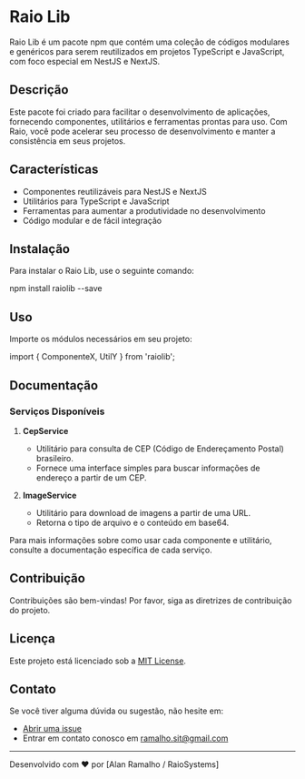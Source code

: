 # Raio Lib

Raio Lib é um pacote npm que contém uma coleção de códigos modulares e genéricos para serem reutilizados em projetos TypeScript e JavaScript, com foco especial em NestJS e NextJS.

## Descrição

Este pacote foi criado para facilitar o desenvolvimento de aplicações, fornecendo componentes, utilitários e ferramentas prontas para uso. Com Raio, você pode acelerar seu processo de desenvolvimento e manter a consistência em seus projetos.

## Características

- Componentes reutilizáveis para NestJS e NextJS
- Utilitários para TypeScript e JavaScript
- Ferramentas para aumentar a produtividade no desenvolvimento
- Código modular e de fácil integração

## Instalação

Para instalar o Raio Lib, use o seguinte comando:


npm install raiolib --save


## Uso

Importe os módulos necessários em seu projeto:


import { ComponenteX, UtilY } from 'raiolib';


## Documentação

### Serviços Disponíveis

1. **CepService**
   - Utilitário para consulta de CEP (Código de Endereçamento Postal) brasileiro.
   - Fornece uma interface simples para buscar informações de endereço a partir de um CEP.

2. **ImageService**
   - Utilitário para download de imagens a partir de uma URL.
   - Retorna o tipo de arquivo e o conteúdo em base64.

Para mais informações sobre como usar cada componente e utilitário, consulte a documentação específica de cada serviço.

## Contribuição

Contribuições são bem-vindas! Por favor, siga as diretrizes de contribuição do projeto.

## Licença

Este projeto está licenciado sob a [MIT License]().

## Contato

Se você tiver alguma dúvida ou sugestão, não hesite em:
- [Abrir uma issue]()
- Entrar em contato conosco em [ramalho.sit@gmail.com](mailto:ramalho.sit@gmail.com)

---

Desenvolvido com ❤️ por [Alan Ramalho / RaioSystems]
